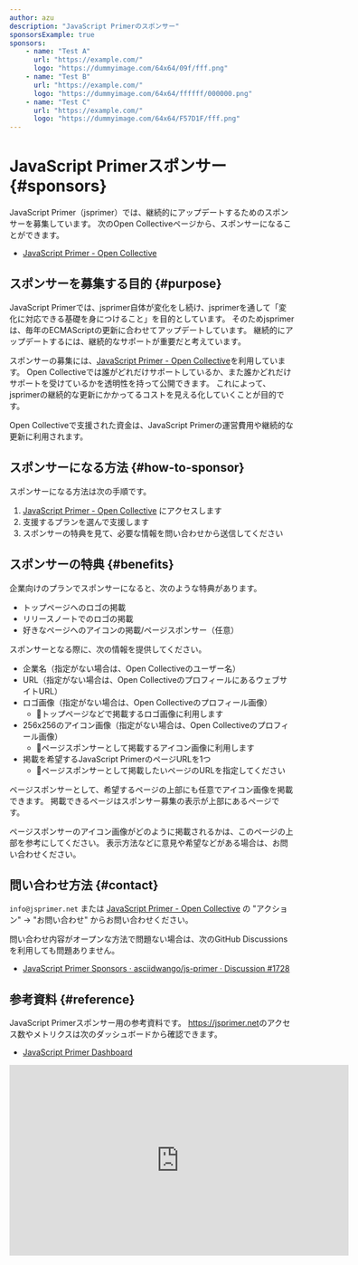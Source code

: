 ```yaml
---
author: azu
description: "JavaScript Primerのスポンサー"
sponsorsExample: true
sponsors:
    - name: "Test A"
      url: "https://example.com/"
      logo: "https://dummyimage.com/64x64/09f/fff.png"
    - name: "Test B"
      url: "https://example.com/"
      logo: "https://dummyimage.com/64x64/ffffff/000000.png"
    - name: "Test C"
      url: "https://example.com/"
      logo: "https://dummyimage.com/64x64/F57D1F/fff.png"
---
```


# JavaScript Primerスポンサー {#sponsors}

JavaScript Primer（jsprimer）では、継続的にアップデートするためのスポンサーを募集しています。
次のOpen Collectiveページから、スポンサーになることができます。

- [JavaScript Primer - Open Collective](https://opencollective.com/jsprimer)

## スポンサーを募集する目的 {#purpose}

JavaScript Primerでは、jsprimer自体が変化をし続け、jsprimerを通して「変化に対応できる基礎を身につけること」を目的としています。
そのためjsprimerは、毎年のECMAScriptの更新に合わせてアップデートしています。
継続的にアップデートするには、継続的なサポートが重要だと考えています。

スポンサーの募集には、[JavaScript Primer - Open Collective](https://opencollective.com/jsprimer)を利用しています。
Open Collectiveでは誰がどれだけサポートしているか、また誰かどれだけサポートを受けているかを透明性を持って公開できます。
これによって、jsprimerの継続的な更新にかかってるコストを見える化していくことが目的です。

Open Collectiveで支援された資金は、JavaScript Primerの運営費用や継続的な更新に利用されます。

## スポンサーになる方法 {#how-to-sponsor}

スポンサーになる方法は次の手順です。

1. [JavaScript Primer - Open Collective](https://opencollective.com/jsprimer) にアクセスします
2. 支援するプランを選んで支援します
3. スポンサーの特典を見て、必要な情報を問い合わせから送信してください

## スポンサーの特典 {#benefits}

企業向けのプランでスポンサーになると、次のような特典があります。

- トップページへのロゴの掲載
- リリースノートでのロゴの掲載
- 好きなページへのアイコンの掲載/ページスポンサー（任意）

スポンサーとなる際に、次の情報を提供してください。

- 企業名（指定がない場合は、Open Collectiveのユーザー名）
- URL（指定がない場合は、Open CollectiveのプロフィールにあるウェブサイトURL）
- ロゴ画像（指定がない場合は、Open Collectiveのプロフィール画像）
  - 📝トップページなどで掲載するロゴ画像に利用します
- 256x256のアイコン画像（指定がない場合は、Open Collectiveのプロフィール画像）
  - 📝ページスポンサーとして掲載するアイコン画像に利用します
- 掲載を希望するJavaScript PrimerのページURLを1つ
  - 📝ページスポンサーとして掲載したいページのURLを指定してください

ページスポンサーとして、希望するページの上部にも任意でアイコン画像を掲載できます。
掲載できるページはスポンサー募集の表示が上部にあるページです。

ページスポンサーのアイコン画像がどのように掲載されるかは、このページの上部を参考にしてください。
表示方法などに意見や希望などがある場合は、お問い合わせください。

## 問い合わせ方法 {#contact}

`info@jsprimer.net` または [JavaScript Primer - Open Collective](https://opencollective.com/jsprimer) の "アクション" → "お問い合わせ" からお問い合わせください。

問い合わせ内容がオープンな方法で問題ない場合は、次のGitHub Discussionsを利用しても問題ありません。

- [JavaScript Primer Sponsors · asciidwango/js-primer · Discussion #1728](https://github.com/asciidwango/js-primer/discussions/1728)

## 参考資料 {#reference}

JavaScript Primerスポンサー用の参考資料です。
<https://jsprimer.net>のアクセス数やメトリクスは次のダッシュボードから確認できます。

- [JavaScript Primer Dashboard](https://lookerstudio.google.com/u/0/reporting/5079dfdf-681c-4db7-a216-77c842fdae45/page/p_ajx9imd6zc)

<iframe class="iframe-looker" width="600" height="337" src="https://lookerstudio.google.com/embed/reporting/5079dfdf-681c-4db7-a216-77c842fdae45/page/p_ajx9imd6zc" frameborder="0" style="border:0" allowfullscreen sandbox="allow-storage-access-by-user-activation allow-scripts allow-same-origin allow-popups allow-popups-to-escape-sandbox"></iframe>

<!-- モバイルではiframeを非表示 -->
<style>
@media (max-width: 600px) {
    .iframe-looker {
        display: none;
    }
}
</style>
